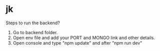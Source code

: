 # jk
Steps to run the backend?

1. Go to backend folder.
2. Open env file and add your PORT and MONGO link and other details.
3. Open console and type "npm update" and after "npm run dev"
